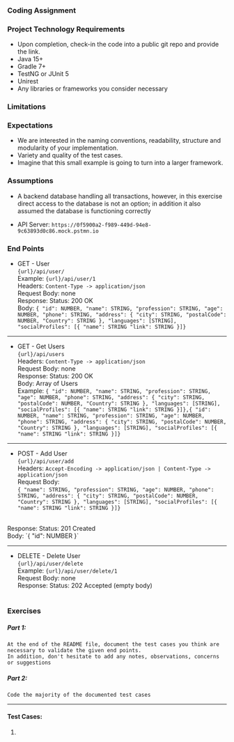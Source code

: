 ### Coding Assignment

### Project Technology Requirements
* Upon completion, check-in the code into a public git repo and provide the link.
* Java 15+
* Gradle 7+
* TestNG or JUnit 5
* Unirest
* Any libraries or frameworks you consider necessary

### Limitations



### Expectations
* We are interested in the naming conventions, readability, structure and modularity of your implementation. 
* Variety and quality of the test cases.
* Imagine that this small example is going to turn into a larger framework.

### Assumptions

* A backend database handling all transactions, however, in this exercise direct access to the database is not an option; in addition it also assumed the database is functioning correctly<br>


* API Server: `https://0f5900a2-f989-449d-94e8-9c63893d0c86.mock.pstmn.io`

### End Points


* GET - User<br>
`{url}/api/user/`<br>
Example: `{url}/api/user/1` <br>
Headers: `Content-Type -> application/json` <br>
Request Body: none <br>
Response: Status: 200 OK <br>
Body:
`{
"id": NUMBER,
"name": STRING,
"profession": STRING,
"age": NUMBER,
"phone": STRING,
"address": {
"city": STRING,
"postalCode": NUMBER,
"Country": STRING
},
"languages": [STRING],
"socialProfiles": [{
"name": STRING
"link": STRING
}]}`
---
* GET - Get Users<br>
`{url}/api/users`<br>
Headers: `Content-Type -> application/json` <br>
Request Body: none <br>
Response: Status: 200 OK<br>
Body: Array of Users <br>
Example: `{
"id": NUMBER,
"name": STRING,
"profession": STRING,
"age": NUMBER,
"phone": STRING,
"address": {
"city": STRING,
"postalCode": NUMBER,
"Country": STRING
},
"languages": [STRING],
"socialProfiles": [{
"name": STRING
"link": STRING
}]},{
"id": NUMBER,
"name": STRING,
"profession": STRING,
"age": NUMBER,
"phone": STRING,
"address": {
"city": STRING,
"postalCode": NUMBER,
"Country": STRING
},
"languages": [STRING],
"socialProfiles": [{
"name": STRING
"link": STRING
}]}`

---

* POST - Add User <br>
`{url}/api/user/add` <br>
Headers: `Accept-Encoding -> application/json | Content-Type -> application/json` <br>
Request Body: <br>
`{
"name": STRING,
"profession": STRING,
"age": NUMBER,
"phone": STRING,
"address": {
"city": STRING,
"postalCode": NUMBER,
"Country": STRING
},
"languages": [STRING],
"socialProfiles": [{
"name": STRING
"link": STRING
}]}`
<br>
Response: Status: 201 Created <br>
Body: `{
"id": NUMBER
}`

---

* DELETE - Delete User <br>
`{url}/api/user/delete` <br>
Example: `{url}/api/user/delete/1` <br>
Request Body: none <br>
Response: Status: 202 Accepted (empty body)
<br><br>
### Exercises


##### Part 1: 

`At the end of the README file, document the test cases you think are necessary to validate the given end points.`<br>
`In addition, don't hesitate to add any notes, observations, concerns or suggestions`

##### Part 2: 

`Code the majority of the documented test cases` 

<hr>

#### Test Cases:

1. 


